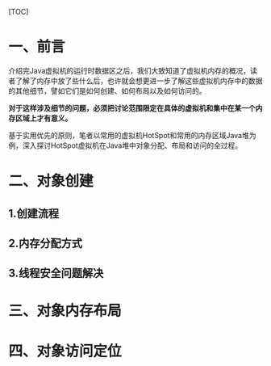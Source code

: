 [TOC]



# 一、前言

介绍完Java虚拟机的运行时数据区之后，我们大致知道了虚拟机内存的概况，读者了解了内存中放了些什么后，也许就会想更进一步了解这些虚拟机内存中的数据的其他细节，譬如它们是如何创建、如何布局以及如何访问的。

**对于这样涉及细节的问题，必须把讨论范围限定在具体的虚拟机和集中在某一个内存区域上才有意义。**

基于实用优先的原则，笔者以常用的虚拟机HotSpot和常用的内存区域Java堆为例，深入探讨HotSpot虚拟机在Java堆中对象分配、布局和访问的全过程。



# 二、对象创建

## 1.创建流程





## 2.内存分配方式





## 3.线程安全问题解决





# 三、对象内存布局







# 四、对象访问定位



